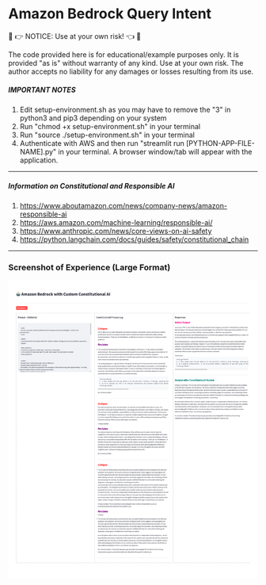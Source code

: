 # Amazon Bedrock Query Intent

🛑 &#x1F449; NOTICE: Use at your own risk! &#x1F448; 🛑

The code provided here is for educational/example purposes only. It is provided "as is" without warranty of any kind. Use at your own risk. The author accepts no liability for any damages or losses resulting from its use.


##### IMPORTANT NOTES
1. Edit setup-environment.sh as you may have to remove the "3" in python3 and pip3 depending on your system
2. Run "chmod +x setup-environment.sh" in your terminal
3. Run "source ./setup-environment.sh" in your terminal
4. Authenticate with AWS and then run "streamlit run [PYTHON-APP-FILE-NAME].py" in your terminal.  A browser window/tab will appear with the application.

---

##### Information on Constitutional and Responsible AI
1. https://www.aboutamazon.com/news/company-news/amazon-responsible-ai
2. https://aws.amazon.com/machine-learning/responsible-ai/
3. https://www.anthropic.com/news/core-views-on-ai-safety
4. https://python.langchain.com/docs/guides/safety/constitutional_chain

---

### Screenshot of Experience (Large Format)
![image info](./example.png)